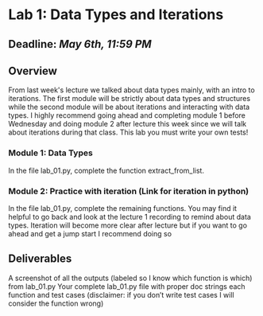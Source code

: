 # Lab 1: Data Types and Iterations

## Deadline: *May 6th, 11:59 PM*

## Overview

From last week's lecture we talked about data types mainly, with an intro to iterations. The first module will be strictly about data types and structures while the second module will be about iterations and interacting with data types. I highly recommend going ahead and completing module 1 before Wednesday and doing module 2 after lecture this week since we will talk about iterations during that class. This lab you must write your own tests!

### Module 1: Data Types

In the file lab_01.py, complete the function extract_from_list.

### Module 2: Practice with iteration (Link for iteration in python)

 In the file lab_01.py, complete the remaining functions. You may find it helpful to go back and look at the lecture 1 recording to remind about data types. Iteration will become more clear after lecture but if you want to go ahead and get a jump start I recommend doing so

## Deliverables

A screenshot of all the outputs (labeled so I know which function is which) from lab_01.py
Your complete lab_01.py file with proper doc strings each function and test cases (disclaimer: if you don’t write test cases I will consider the function wrong)
